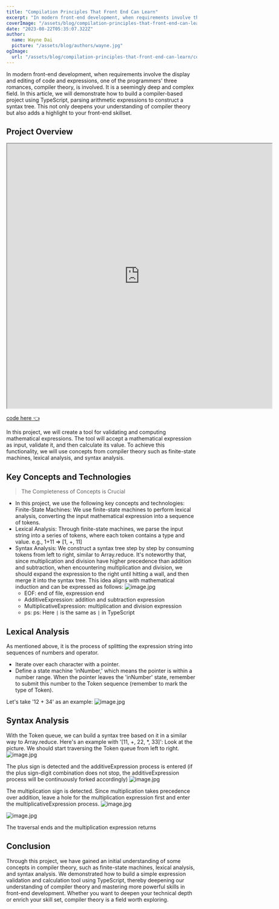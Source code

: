 ```yaml
---
title: "Compilation Principles That Front End Can Learn"
excerpt: "In modern front-end development, when requirements involve the display and editing of code and expressions, one of the programmers' three romances, compiler theory, is involved. It is a seemingly deep and complex field."
coverImage: "/assets/blog/compilation-principles-that-front-end-can-learn/cover.png"
date: "2023-08-22T05:35:07.322Z"
author:
  name: Wayne Dai
  picture: "/assets/blog/authors/wayne.jpg"
ogImage:
  url: "/assets/blog/compilation-principles-that-front-end-can-learn/cover.png"
---
```

In modern front-end development, when requirements involve the display and editing of code and expressions, one of the programmers' three romances, compiler theory, is involved. It is a seemingly deep and complex field. In this article, we will demonstrate how to build a compiler-based project using TypeScript, parsing arithmetic expressions to construct a syntax tree. This not only deepens your understanding of compiler theory but also adds a highlight to your front-end skillset.

## Project Overview

<iframe src="https://stillwatersignedalready.github.io/expression-validator/" width="700" height="700"></iframe>

[code here 👈](https://github.com/StillwaterSignedalready/expression-validator)

In this project, we will create a tool for validating and computing mathematical expressions. The tool will accept a mathematical expression as input, validate it, and then calculate its value. To achieve this functionality, we will use concepts from compiler theory such as finite-state machines, lexical analysis, and syntax analysis.

## Key Concepts and Technologies
> The Completeness of Concepts is Crucial

- In this project, we use the following key concepts and technologies:
Finite-State Machines: We use finite-state machines to perform lexical analysis, converting the input mathematical expression into a sequence of tokens.
- Lexical Analysis: Through finite-state machines, we parse the input string into a series of tokens, where each token contains a type and value. e.g., 1+11 => [1, +, 11]
- Syntax Analysis: We construct a syntax tree step by step by consuming tokens from left to right, similar to Array.reduce. It's noteworthy that, since multiplication and division have higher precedence than addition and subtraction, when encountering multiplication and division, we should expand the expression to the right until hitting a wall, and then merge it into the syntax tree. This idea aligns with mathematical induction and can be expressed as follows:
    ![image.jpg](/_next/image?url=%2Fassets%2Fblog%2Fcompilation-principles-that-front-end-can-learn%2Fmathematical-induction.jpg&w=3840&q=75)
    - EOF: end of file, expression end
    - AdditiveExpression: addition and subtraction expression
    - MultiplicativeExpression: multiplication and division expression
    - ps: ps: Here `|` is the same as `|` in TypeScript

## Lexical Analysis
As mentioned above, it is the process of splitting the expression string into sequences of numbers and operator.

- Iterate over each character with a pointer.
- Define a state machine 'inNumber,' which means the pointer is within a number range. When the pointer leaves the 'inNumber' state, remember to submit this number to the Token sequence (remember to mark the type of Token).

Let's take '12 + 34' as an example:
![image.jpg](/_next/image?url=%2Fassets%2Fblog%2Fcompilation-principles-that-front-end-can-learn%2Flexical-analysis.jpg&w=3840&q=75)


## Syntax Analysis
With the Token queue, we can build a syntax tree based on it in a similar way to Array.reduce. Here's an example with '[11, +, 22, *, 33]':
Look at the picture. We should start traversing the Token queue from left to right.
![image.jpg](/_next/image?url=%2Fassets%2Fblog%2Fcompilation-principles-that-front-end-can-learn%2Fsyntax-analysis-0.jpg&w=3840&q=75)

The plus sign is detected and the additiveExpression process is entered (if the plus sign-digit combination does not stop, the additiveExpression process will be continuously forked accordingly)
![image.jpg](/_next/image?url=%2Fassets%2Fblog%2Fcompilation-principles-that-front-end-can-learn%2Fsyntax-analysis-1.jpg&w=3840&q=75)


The multiplication sign is detected. Since multiplication takes precedence over addition, leave a hole for the multiplication expression first and enter the multiplicativeExpression process.
![image.jpg](/_next/image?url=%2Fassets%2Fblog%2Fcompilation-principles-that-front-end-can-learn%2Fsyntax-analysis-2.jpg&w=3840&q=75)

![image.jpg](/_next/image?url=%2Fassets%2Fblog%2Fcompilation-principles-that-front-end-can-learn%2Fsyntax-analysis-3.jpg&w=3840&q=75)

The traversal ends and the multiplication expression returns

## Conclusion
Through this project, we have gained an initial understanding of some concepts in compiler theory, such as finite-state machines, lexical analysis, and syntax analysis. We demonstrated how to build a simple expression validation and calculation tool using TypeScript, thereby deepening our understanding of compiler theory and mastering more powerful skills in front-end development. Whether you want to deepen your technical depth or enrich your skill set, compiler theory is a field worth exploring.